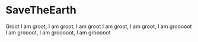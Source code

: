 # SaveTheEarth
Groot
I am groot, I am groot, I am groot
I am groot, I am groot, I am grooooot
I am groooot, I am grooooot, I am grooooot

